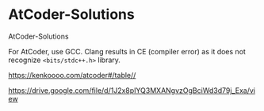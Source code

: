 # AtCoder-Solutions
AtCoder-Solutions

For AtCoder, use GCC. Clang results in CE (compiler error) as it does not recognize `<bits/stdc++.h>` library.

https://kenkoooo.com/atcoder#/table//

https://drive.google.com/file/d/1J2x8pIYQ3MXANgvzOgBciWd3d79j_Exa/view